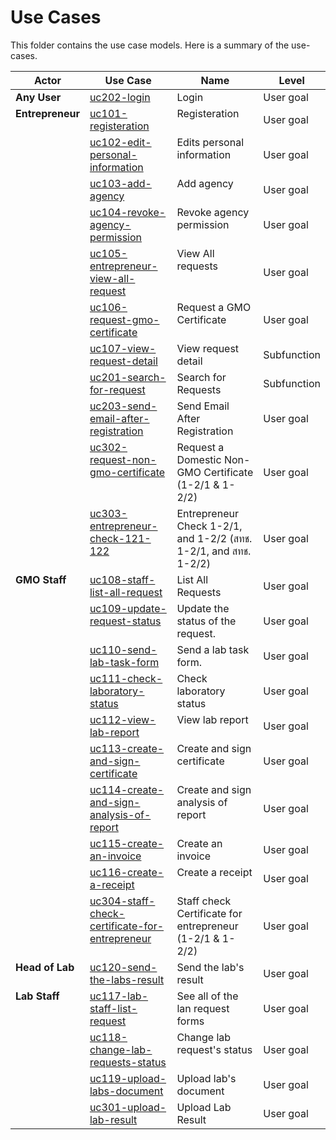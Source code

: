 Use Cases
=========

This folder contains the use case models. Here is a summary of the use-cases.

<table>
<thead><tr><th>Actor<th>Use Case<th>Name<th>Level</thead>
<tbody><tr>
  <td valign=top rowspan=1><strong>Any User</strong>
    <td valign=top><a href="uc202-login.md">uc202-login</a><td valign=top>Login<td>User goal
<tr>
  <td valign=top rowspan=11><strong>Entrepreneur</strong>
    <td valign=top><a href="uc101-registeration.md">uc101-registeration</a><td valign=top>Registeration<td>User goal<tr>
    <td valign=top><a href="uc102-edit-personal-information.md">uc102-edit-personal-information</a><td valign=top>Edits personal information<td>User goal<tr>
    <td valign=top><a href="uc103-add-agency.md">uc103-add-agency</a><td valign=top>Add agency<td>User goal<tr>
    <td valign=top><a href="uc104-revoke-agency-permission.md">uc104-revoke-agency-permission</a><td valign=top>Revoke agency permission<td>User goal<tr>
    <td valign=top><a href="uc105-entrepreneur-view-all-request.md">uc105-entrepreneur-view-all-request</a><td valign=top>View All requests<td>User goal<tr>
    <td valign=top><a href="uc106-request-gmo-certificate.md">uc106-request-gmo-certificate</a><td valign=top>Request a GMO Certificate<td>User goal<tr>
    <td valign=top><a href="uc107-view-request-detail.md">uc107-view-request-detail</a><td valign=top>View request detail<td>Subfunction<tr>
    <td valign=top><a href="uc201-search-for-request.md">uc201-search-for-request</a><td valign=top>Search for Requests<td>Subfunction<tr>
    <td valign=top><a href="uc203-send-email-after-registration.md">uc203-send-email-after-registration</a><td valign=top>Send Email After Registration<td>User goal<tr>
    <td valign=top><a href="uc302-request-non-gmo-certificate.md">uc302-request-non-gmo-certificate</a><td valign=top>Request a Domestic Non-GMO Certificate (1-2/1 & 1-2/2)<td>User goal<tr>
    <td valign=top><a href="uc303-entrepreneur-check-121-122.md">uc303-entrepreneur-check-121-122</a><td valign=top>Entrepreneur Check 1-2/1, and 1-2/2 (สทช. 1-2/1, and สทช. 1-2/2)<td>User goal
<tr>
  <td valign=top rowspan=10><strong>GMO Staff</strong>
    <td valign=top><a href="uc108-staff-list-all-request.md">uc108-staff-list-all-request</a><td valign=top>List All Requests<td>User goal<tr>
    <td valign=top><a href="uc109-update-request-status.md">uc109-update-request-status</a><td valign=top>Update the status of the request.<td>User goal<tr>
    <td valign=top><a href="uc110-send-lab-task-form.md">uc110-send-lab-task-form</a><td valign=top>Send a lab task form.<td>User goal<tr>
    <td valign=top><a href="uc111-check-laboratory-status.md">uc111-check-laboratory-status</a><td valign=top>Check laboratory status<td>User goal<tr>
    <td valign=top><a href="uc112-view-lab-report.md">uc112-view-lab-report</a><td valign=top>View lab report<td>User goal<tr>
    <td valign=top><a href="uc113-create-and-sign-certificate.md">uc113-create-and-sign-certificate</a><td valign=top>Create and sign certificate<td>User goal<tr>
    <td valign=top><a href="uc114-create-and-sign-analysis-of-report.md">uc114-create-and-sign-analysis-of-report</a><td valign=top>Create and sign analysis of report<td>User goal<tr>
    <td valign=top><a href="uc115-create-an-invoice.md">uc115-create-an-invoice</a><td valign=top>Create an invoice<td>User goal<tr>
    <td valign=top><a href="uc116-create-a-receipt.md">uc116-create-a-receipt</a><td valign=top>Create a receipt<td>User goal<tr>
    <td valign=top><a href="uc304-staff-check-certificate-for-entrepreneur.md">uc304-staff-check-certificate-for-entrepreneur</a><td valign=top>Staff check Certificate for entrepreneur (1-2/1 & 1-2/2)<td>User goal
<tr>
  <td valign=top rowspan=1><strong>Head of Lab</strong>
    <td valign=top><a href="uc120-send-the-labs-result.md">uc120-send-the-labs-result</a><td valign=top>Send the lab's result<td>User goal
<tr>
  <td valign=top rowspan=4><strong>Lab Staff</strong>
    <td valign=top><a href="uc117-lab-staff-list-request.md">uc117-lab-staff-list-request</a><td valign=top>See all of the lan request forms<td>User goal<tr>
    <td valign=top><a href="uc118-change-lab-requests-status.md">uc118-change-lab-requests-status</a><td valign=top>Change lab request's status<td>User goal<tr>
    <td valign=top><a href="uc119-upload-labs-document.md">uc119-upload-labs-document</a><td valign=top>Upload lab's document<td>User goal<tr>
    <td valign=top><a href="uc301-upload-lab-result.md">uc301-upload-lab-result</a><td valign=top>Upload Lab Result<td>User goal
</table>